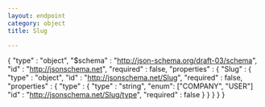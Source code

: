 ```yaml
---
layout: endpoint
category: object
title: Slug

---
```


{
    "type" : "object",
    "$schema" : "http://json-schema.org/draft-03/schema",
    "id" : "http://jsonschema.net",
    "required" : false,
    "properties" : {
        "Slug" : {
            "type" : "object",
            "id" : "http://jsonschema.net/Slug",
            "required" : false,
            "properties" : {
                "type" : {
                    "type" : "string",
                    "enum": ["COMPANY", "USER"]
                    "id" : "http://jsonschema.net/Slug/type",
                    "required" : false
                }
            }
        }
    }
}